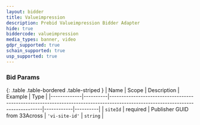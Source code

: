 ```yaml
---
layout: bidder
title: Valueimpression
description: Prebid Valueimpression Bidder Adapter
hide: true
biddercode: valueimpression
media_types: banner, video
gdpr_supported: true
schain_supported: true
usp_supported: true
---
```



### Bid Params

{: .table .table-bordered .table-striped }
| Name        | Scope    | Description                                                                                                                    | Example    | Type     |
|-------------|----------|--------------------------------------------------------------------------------------------------------------------------------|------------|----------|
| `siteId`    | required | Publisher  GUID from 33Across                                                                                                  | `'vi-site-id'` | `string` |
